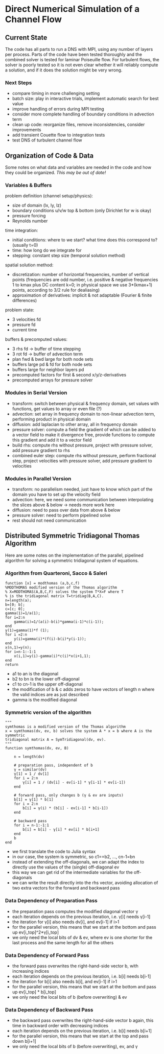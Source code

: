 # Direct Numerical Simulation of a Channel Flow

## Current State

The code has all parts to run a DNS with MPI, using any number of  layers per
process. Parts of the code have been tested thoroughly and the combined solver
is tested for laminar Poiseuille flow. For turbulent flows, the solver is poorly
tested so it is not even clear whether it will reliably compute a solution, and
if it does the solution might be very wrong.

### Next Steps

- compare timing in more challenging setting
- batch size: play in interactive trials, implement automatic search for best value
- improve handling of errors during MPI testing
- consider more complete handling of boundary conditions in advection term
- clean up code: reorganize files, remove inconsistencies, consider improvements
- add transient Couette flow to integration tests
- test DNS of turbulent channel flow

## Organization of Code & Data

Some notes on what data and variables are needed in the code and how they could
be organized. *This may be out of date!*

### Variables & Buffers

problem definition (channel setup/physics):
- size of domain (lx, ly, lz)
- boundary conditions u/v/w top & bottom (only Dirichlet for w is okay)
- pressure forcing
- Reynolds number

time integration:
- initial conditions: where to we start? what time does this correspond to? (usually t=0)
- time: how long do we integrate for
- stepping: constant step size (temporal solution method)

spatial solution method:
- discretization: number of horizontal frequencies, number of vertical points (frequencies are odd number, i.e. positive & negative frequencies 1 to kmax plus DC content k=0; in physical space we use 3*(kmax+1) points, according to 3/2 rule for dealiasing)
- approximation of derivatives: implicit & not adaptable (Fourier & finite differences)

problem state:
- 3 velocities fd
- pressure fd
- current time

buffers & precomputed values:
- 3 rhs fd -> buffer of time stepping
- 3 rot fd -> buffer of advection term
- plan fwd & bwd large for both node sets
- buffers large pd & fd for both node sets
- buffers large for neighbor layers pd
- precomputed factors for first & second x/y/z-derivatives
- precomputed arrays for pressure solver

### Modules in Serial Version

- transform: switch between physical & frequency domain, set values with functions, get values to array or even file (?)
- advection: set array in frequency domain to non-linear advection term, performing product in physical domain
- diffusion: add laplacian to other array, all in frequency domain
- pressure solver: compute a field the gradient of which can be added to a vector field to make it divergence free, provide functions to compute this gradient and add it to a vector field
- build rhs: compute rhs without pressure, project with pressure solver, add pressure gradient to rhs
- combined euler step: compute rhs without pressure, perform fractional step, project velocities with pressure solver, add pressure gradient to velocities

### Modules in Parallel Version

- transform: no parallelism needed, just have to know which part of the domain you have to set up the velocity field
- advection: here, we need some communication between interpolating the slices above & below -> needs more work here
- diffusion: need to pass over data from above & below
- pressure solver: need to perform pipelined solve
- rest should not need communication

## Distributed Symmetric Tridiagonal Thomas Algorithm

Here are some notes on the implementation of the parallel, pipelined algorithm
for solving a symmetric tridiagonal system of equations.

### Algorithm from Quarteroni, Sacco & Saleri

```
function [x] = modthomas (a,b,c,f)
%MODTHOMAS modified version of the Thomas algorithm
% X=MODTHOMAS(A,B,C,F) solves the system T*X=F where T
% is the tridiagonal matrix T=tridiag(B,A,C).
n=length(a);
b=[0; b];
c=[c; 0];
gamma(1)=1/a(1);
for i=2:n
    gamma(i)=1/(a(i)-b(i)*gamma(i-1)*c(i-1));
end
y(1)=gamma(1)*f (1);
for i =2:n
    y(i)=gamma(i)*(f(i)-b(i)*y(i-1));
end
x(n,1)=y(n);
for i=n-1:-1:1
    x(i,1)=y(i)-gamma(i)*c(i)*x(i+1,1);
end
return
```

- a1 to an is the diagonal
- b2 to bn is the lower off-diagonal
- c1 to cn-1 is the upper off-diagonal
- the modification of b & c adds zeros to have vectors of length n where the
  valid indices are as just described
- gamma is the modified diagonal

### Symmetric version of the algorithm

```
"""
symthomas is a modified version of the Thomas algorithm
x = symthomas(dv, ev, b) solves the system A * x = b where A is the symmetric
tridiagonal matrix A = SymTridiagonal(dv, ev).
"""
function symthomas(dv, ev, B)

    n = length(dv)

    # preparation pass, independent of b
    γ = similar(dv)
    γ[1] = 1 / dv[1]
    for i = 2:n
        γ[i] = 1 / (dv[i] - ev[i-1] * γ[i-1] * ev[i-1])
    end

    # forward pass, only changes b (γ & ev are inputs)
    b[1] = γ[1] * b[1]
    for i = 2:n
        b[i] = γ(i) * (b[i] - ev[i-1] * b[i-1])
    end

    # backward pass
    for i = n-1:-1:1
        b[i] = b[i] - γ[i] * ev[i] * b[i+1]
    end
    b
end
```

- we first translate the code to Julia syntax
- in our case, the system is symmetric, so c1==b2, …, cn-1=bn
- instead of extending the off-diagonals, we can adapt the index to directly
  use the values of the (single) off-diagonal ev
- this way we can get rid of the intermediate variables for the off-diagonals
- we can write the result directly into the rhs vector, avoiding allocation
  of two extra vectors for the forward and backward pass

### Data Dependency of Preparation Pass

- the preparation pass computes the modified diagonal vector γ
- each iteration depends on the previous iteration, i.e. γ[i] needs γ[i-1]
- the iteration for γ[i] also needs dv[i], and ev[i-1] if i>1
- for the parallel version, this means that we start at the bottom and pass
  up ev[i_top]^2*γ[i_top]
- we only need the local bits of dv & ev, where ev is one shorter for the last
  process and the same length for all the others

### Data Dependency of Forward Pass

- the forward pass overwrites the right-hand-side vector b, with increasing indices
- each iteration depends on the previous iteration, i.e. b[i] needs b[i-1]
- the iteration for b[i] also needs b[i], and ev[i-1] if i>1
- for the parallel version, this means that we start at the bottom and pass up
  ev[i_top] * b[i_top]
- we only need the local bits of b (before overwriting) & ev

### Data Dependency of Backward Pass

- the backward pass overwrites the right-hand-side vector b again, this time
  in backward order with decreasing indices
- each iteration depends on the previous iteration, i.e. b[i] needs b[i+1]
- for the parallel version, this means that we start at the top and pass down
  b[i+1]
- we only need the local bits of b (before overwriting), ev, and γ
